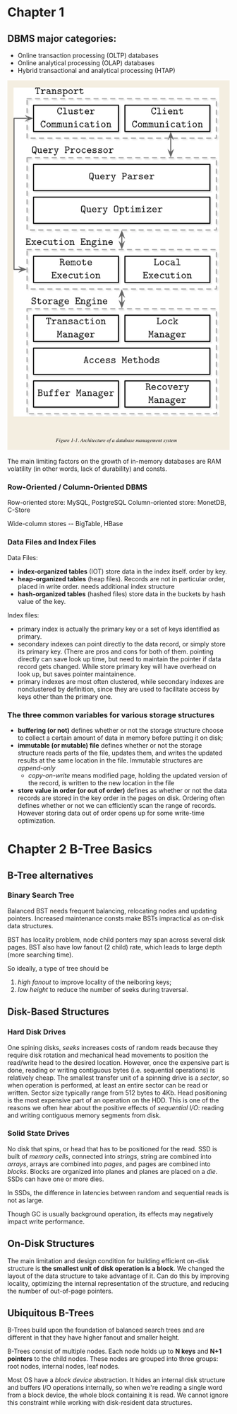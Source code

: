 # Chapter 1

## DBMS major categories: 
- Online transaction processing (OLTP) databases
- Online analytical processing (OLAP) databases
- Hybrid transactional and analytical processing (HTAP)

![DBMS Architecture](image/DBMS_architecture.png)

The main limiting factors on the growth of in-memory databases are RAM volatility (in other words, lack of durability) and consts. 

### Row-Oriented / Column-Oriented DBMS
Row-oriented store: MySQL, PostgreSQL
Column-oriented store: MonetDB, C-Store

Wide-column stores -- BigTable, HBase

### Data Files and Index Files
Data Files:
- **index-organized tables** (IOT) store data in the index itself. order by key.
- **heap-organized tables** (heap files). Records are not in particular order, placed in write order. needs additional index structure
- **hash-organized tables** (hashed files) store data in the buckets by hash value of the key.

Index files:
- primary index is actually the primary key or a set of keys identified as primary. 
- secondary indexes can point directly to the data record, or simply store its primary key. (There are pros and cons for both of them. pointing directly can save look up time, but need to maintain the pointer if data record gets changed. While store primary key will have overhead on look up, but saves pointer maintainence. 
- primary indexes are most often clustered, while secondary indexes are nonclustered by definition, since they are used to facilitate access by keys other than the primary one. 

### The three common variables for various storage structures
- **buffering (or not)** defines whether or not the storage structure choose to collect a certain amount of data in memory before putting it on disk;
- **immutable (or mutable) file** defines whether or not the storage structure reads parts of the file, updates them, and writes the updated results at the same location in the file. Immutable structures are *append-only*
  - *copy-on-write* means modified page, holding the updated version of the record, is written to the new location in the file
- **store value in order (or out of order)** defines as whether or not the data records are stored in the key order in the pages on disk. Ordering often defines whether or not we can efficiently scan the range of records. However storing data out of order opens up for some write-time optimization.


# Chapter 2 B-Tree Basics

## B-Tree alternatives

### Binary Search Tree
Balanced BST needs frequent balancing, relocating nodes and updating pointers. Increased maintenance consts make BSTs impractical as on-disk data structures.

BST has locality problem, node child ponters may span across several disk pages. 
BST also have low fanout (2 child) rate, which leads to large depth (more searching time).

So ideally, a type of tree should be 
1. *high fanout* to improve locality of the neiboring keys;
2. *low height* to reduce the number of seeks during traversal.

## Disk-Based Structures

### Hard Disk Drives 
One spining disks, *seeks* increases costs of random reads because they require disk rotation and mechanical head movements to position the read/write head to the desired location. However, once the expensive part is done, reading or writing contiguous bytes (i.e. sequential operations) is relatively cheap.
The smallest transfer unit of a spinning drive is a *sector*, so when operation is performed, at least an entire sector can be read or written. Sector size typically range from 512 bytes to 4Kb.
Head positioning is the most expensive part of an operation on the HDD. This is one of the reasons we often hear about the positive effects of *sequential I/O*: reading and writing contiguous memory segments from disk.

### Solid State Drives
No disk that spins, or head that has to be positioned for the read. SSD is built of *memory cells*, connected into *strings*, string are combined into *arrays*, arrays are combined into *pages*, and pages are combined into *blocks*. Blocks are organized into planes and planes are placed on a *die*. SSDs can have one or more dies.

In SSDs, the difference in latencies between random and sequential reads is not as large. 

Though GC is usually background operation, its effects may negatively impact write performance.

## On-Disk Structures
The main limitation and design condition for building efficient on-disk structure is **the smallest unit of disk operation is a block**. We changed the layout of the data structure to take advantage of it.
Can do this by improving locality, optimizing the internal representation of the structure, and reducing the number of out-of-page pointers.

## Ubiquitous B-Trees
B-Trees build upon the foundation of balanced search trees and are different in that they have higher fanout and smaller height.

B-Trees consist of multiple nodes. Each node holds up to **N keys** and **N+1 pointers** to the child nodes. These nodes are grouped into three groups: root nodes, internal nodes, leaf nodes.



Most OS have a *block device* abstraction. It hides an internal disk structure and buffers I/O operations internally, so when we're reading a single word from a block device, the whole block containing it is read. We cannot ignore this constraint while working with disk-resident data structures.
